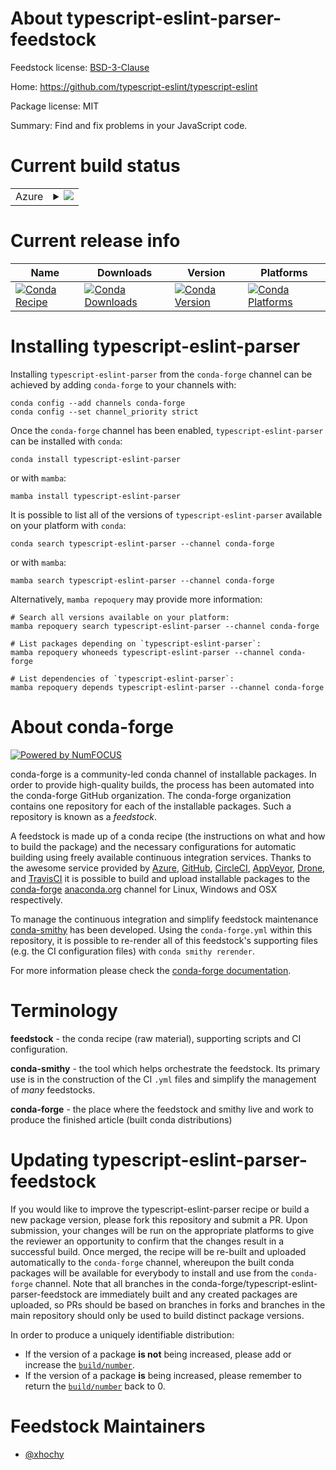 About typescript-eslint-parser-feedstock
========================================

Feedstock license: [BSD-3-Clause](https://github.com/conda-forge/typescript-eslint-parser-feedstock/blob/main/LICENSE.txt)

Home: https://github.com/typescript-eslint/typescript-eslint

Package license: MIT

Summary: Find and fix problems in your JavaScript code.

Current build status
====================


<table>
    
  <tr>
    <td>Azure</td>
    <td>
      <details>
        <summary>
          <a href="https://dev.azure.com/conda-forge/feedstock-builds/_build/latest?definitionId=15860&branchName=main">
            <img src="https://dev.azure.com/conda-forge/feedstock-builds/_apis/build/status/typescript-eslint-parser-feedstock?branchName=main">
          </a>
        </summary>
        <table>
          <thead><tr><th>Variant</th><th>Status</th></tr></thead>
          <tbody><tr>
              <td>linux_64_nodejs22</td>
              <td>
                <a href="https://dev.azure.com/conda-forge/feedstock-builds/_build/latest?definitionId=15860&branchName=main">
                  <img src="https://dev.azure.com/conda-forge/feedstock-builds/_apis/build/status/typescript-eslint-parser-feedstock?branchName=main&jobName=linux&configuration=linux%20linux_64_nodejs22" alt="variant">
                </a>
              </td>
            </tr><tr>
              <td>linux_64_nodejs24</td>
              <td>
                <a href="https://dev.azure.com/conda-forge/feedstock-builds/_build/latest?definitionId=15860&branchName=main">
                  <img src="https://dev.azure.com/conda-forge/feedstock-builds/_apis/build/status/typescript-eslint-parser-feedstock?branchName=main&jobName=linux&configuration=linux%20linux_64_nodejs24" alt="variant">
                </a>
              </td>
            </tr><tr>
              <td>linux_aarch64_nodejs22</td>
              <td>
                <a href="https://dev.azure.com/conda-forge/feedstock-builds/_build/latest?definitionId=15860&branchName=main">
                  <img src="https://dev.azure.com/conda-forge/feedstock-builds/_apis/build/status/typescript-eslint-parser-feedstock?branchName=main&jobName=linux&configuration=linux%20linux_aarch64_nodejs22" alt="variant">
                </a>
              </td>
            </tr><tr>
              <td>linux_aarch64_nodejs24</td>
              <td>
                <a href="https://dev.azure.com/conda-forge/feedstock-builds/_build/latest?definitionId=15860&branchName=main">
                  <img src="https://dev.azure.com/conda-forge/feedstock-builds/_apis/build/status/typescript-eslint-parser-feedstock?branchName=main&jobName=linux&configuration=linux%20linux_aarch64_nodejs24" alt="variant">
                </a>
              </td>
            </tr><tr>
              <td>osx_64_nodejs22</td>
              <td>
                <a href="https://dev.azure.com/conda-forge/feedstock-builds/_build/latest?definitionId=15860&branchName=main">
                  <img src="https://dev.azure.com/conda-forge/feedstock-builds/_apis/build/status/typescript-eslint-parser-feedstock?branchName=main&jobName=osx&configuration=osx%20osx_64_nodejs22" alt="variant">
                </a>
              </td>
            </tr><tr>
              <td>osx_64_nodejs24</td>
              <td>
                <a href="https://dev.azure.com/conda-forge/feedstock-builds/_build/latest?definitionId=15860&branchName=main">
                  <img src="https://dev.azure.com/conda-forge/feedstock-builds/_apis/build/status/typescript-eslint-parser-feedstock?branchName=main&jobName=osx&configuration=osx%20osx_64_nodejs24" alt="variant">
                </a>
              </td>
            </tr><tr>
              <td>osx_arm64_nodejs22</td>
              <td>
                <a href="https://dev.azure.com/conda-forge/feedstock-builds/_build/latest?definitionId=15860&branchName=main">
                  <img src="https://dev.azure.com/conda-forge/feedstock-builds/_apis/build/status/typescript-eslint-parser-feedstock?branchName=main&jobName=osx&configuration=osx%20osx_arm64_nodejs22" alt="variant">
                </a>
              </td>
            </tr><tr>
              <td>osx_arm64_nodejs24</td>
              <td>
                <a href="https://dev.azure.com/conda-forge/feedstock-builds/_build/latest?definitionId=15860&branchName=main">
                  <img src="https://dev.azure.com/conda-forge/feedstock-builds/_apis/build/status/typescript-eslint-parser-feedstock?branchName=main&jobName=osx&configuration=osx%20osx_arm64_nodejs24" alt="variant">
                </a>
              </td>
            </tr>
          </tbody>
        </table>
      </details>
    </td>
  </tr>
</table>

Current release info
====================

| Name | Downloads | Version | Platforms |
| --- | --- | --- | --- |
| [![Conda Recipe](https://img.shields.io/badge/recipe-typescript--eslint--parser-green.svg)](https://anaconda.org/conda-forge/typescript-eslint-parser) | [![Conda Downloads](https://img.shields.io/conda/dn/conda-forge/typescript-eslint-parser.svg)](https://anaconda.org/conda-forge/typescript-eslint-parser) | [![Conda Version](https://img.shields.io/conda/vn/conda-forge/typescript-eslint-parser.svg)](https://anaconda.org/conda-forge/typescript-eslint-parser) | [![Conda Platforms](https://img.shields.io/conda/pn/conda-forge/typescript-eslint-parser.svg)](https://anaconda.org/conda-forge/typescript-eslint-parser) |

Installing typescript-eslint-parser
===================================

Installing `typescript-eslint-parser` from the `conda-forge` channel can be achieved by adding `conda-forge` to your channels with:

```
conda config --add channels conda-forge
conda config --set channel_priority strict
```

Once the `conda-forge` channel has been enabled, `typescript-eslint-parser` can be installed with `conda`:

```
conda install typescript-eslint-parser
```

or with `mamba`:

```
mamba install typescript-eslint-parser
```

It is possible to list all of the versions of `typescript-eslint-parser` available on your platform with `conda`:

```
conda search typescript-eslint-parser --channel conda-forge
```

or with `mamba`:

```
mamba search typescript-eslint-parser --channel conda-forge
```

Alternatively, `mamba repoquery` may provide more information:

```
# Search all versions available on your platform:
mamba repoquery search typescript-eslint-parser --channel conda-forge

# List packages depending on `typescript-eslint-parser`:
mamba repoquery whoneeds typescript-eslint-parser --channel conda-forge

# List dependencies of `typescript-eslint-parser`:
mamba repoquery depends typescript-eslint-parser --channel conda-forge
```


About conda-forge
=================

[![Powered by
NumFOCUS](https://img.shields.io/badge/powered%20by-NumFOCUS-orange.svg?style=flat&colorA=E1523D&colorB=007D8A)](https://numfocus.org)

conda-forge is a community-led conda channel of installable packages.
In order to provide high-quality builds, the process has been automated into the
conda-forge GitHub organization. The conda-forge organization contains one repository
for each of the installable packages. Such a repository is known as a *feedstock*.

A feedstock is made up of a conda recipe (the instructions on what and how to build
the package) and the necessary configurations for automatic building using freely
available continuous integration services. Thanks to the awesome service provided by
[Azure](https://azure.microsoft.com/en-us/services/devops/), [GitHub](https://github.com/),
[CircleCI](https://circleci.com/), [AppVeyor](https://www.appveyor.com/),
[Drone](https://cloud.drone.io/welcome), and [TravisCI](https://travis-ci.com/)
it is possible to build and upload installable packages to the
[conda-forge](https://anaconda.org/conda-forge) [anaconda.org](https://anaconda.org/)
channel for Linux, Windows and OSX respectively.

To manage the continuous integration and simplify feedstock maintenance
[conda-smithy](https://github.com/conda-forge/conda-smithy) has been developed.
Using the ``conda-forge.yml`` within this repository, it is possible to re-render all of
this feedstock's supporting files (e.g. the CI configuration files) with ``conda smithy rerender``.

For more information please check the [conda-forge documentation](https://conda-forge.org/docs/).

Terminology
===========

**feedstock** - the conda recipe (raw material), supporting scripts and CI configuration.

**conda-smithy** - the tool which helps orchestrate the feedstock.
                   Its primary use is in the construction of the CI ``.yml`` files
                   and simplify the management of *many* feedstocks.

**conda-forge** - the place where the feedstock and smithy live and work to
                  produce the finished article (built conda distributions)


Updating typescript-eslint-parser-feedstock
===========================================

If you would like to improve the typescript-eslint-parser recipe or build a new
package version, please fork this repository and submit a PR. Upon submission,
your changes will be run on the appropriate platforms to give the reviewer an
opportunity to confirm that the changes result in a successful build. Once
merged, the recipe will be re-built and uploaded automatically to the
`conda-forge` channel, whereupon the built conda packages will be available for
everybody to install and use from the `conda-forge` channel.
Note that all branches in the conda-forge/typescript-eslint-parser-feedstock are
immediately built and any created packages are uploaded, so PRs should be based
on branches in forks and branches in the main repository should only be used to
build distinct package versions.

In order to produce a uniquely identifiable distribution:
 * If the version of a package **is not** being increased, please add or increase
   the [``build/number``](https://docs.conda.io/projects/conda-build/en/latest/resources/define-metadata.html#build-number-and-string).
 * If the version of a package **is** being increased, please remember to return
   the [``build/number``](https://docs.conda.io/projects/conda-build/en/latest/resources/define-metadata.html#build-number-and-string)
   back to 0.

Feedstock Maintainers
=====================

* [@xhochy](https://github.com/xhochy/)

